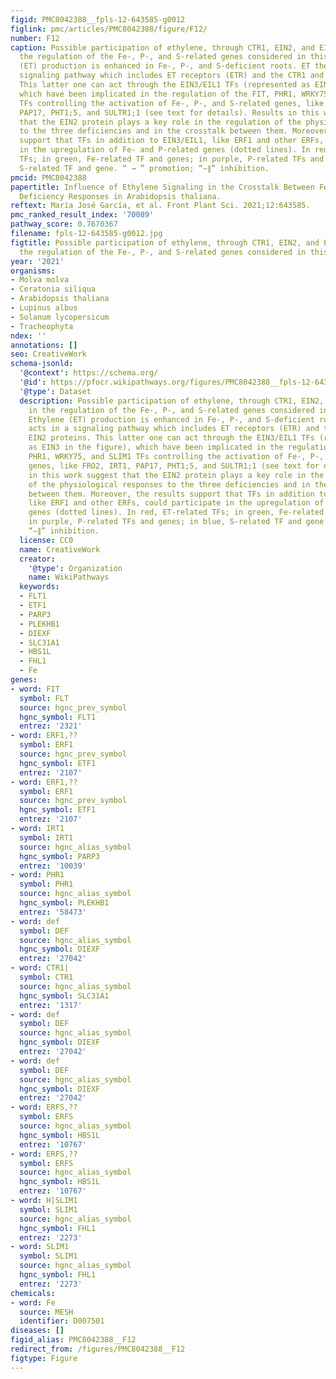 ```yaml
---
figid: PMC8042388__fpls-12-643585-g0012
figlink: pmc/articles/PMC8042388/figure/F12/
number: F12
caption: Possible participation of ethylene, through CTR1, EIN2, and EIN3/EIL1, in
  the regulation of the Fe-, P-, and S-related genes considered in this study. Ethylene
  (ET) production is enhanced in Fe-, P-, and S-deficient roots. ET then acts in a
  signaling pathway which includes ET receptors (ETR) and the CTR1 and EIN2 proteins.
  This latter one can act through the EIN3/EIL1 TFs (represented as EIN3 in the figure),
  which have been implicated in the regulation of the FIT, PHR1, WRKY75, and SLIM1
  TFs controlling the activation of Fe-, P-, and S-related genes, like FRO2, IRT1,
  PAP17, PHT1;5, and SULTR1;1 (see text for details). Results in this work suggest
  that the EIN2 protein plays a key role in the regulation of the physiological responses
  to the three deficiencies and in the crosstalk between them. Moreover, the results
  support that TFs in addition to EIN3/EIL1, like ERF1 and other ERFs, could participate
  in the upregulation of Fe- and P-related genes (dotted lines). In red, ET-related
  TFs; in green, Fe-related TF and genes; in purple, P-related TFs and genes; in blue,
  S-related TF and gene. “ → ” promotion; “−∥” inhibition.
pmcid: PMC8042388
papertitle: Influence of Ethylene Signaling in the Crosstalk Between Fe, S, and P
  Deficiency Responses in Arabidopsis thaliana.
reftext: María José García, et al. Front Plant Sci. 2021;12:643585.
pmc_ranked_result_index: '70089'
pathway_score: 0.7670367
filename: fpls-12-643585-g0012.jpg
figtitle: Possible participation of ethylene, through CTR1, EIN2, and EIN3/EIL1, in
  the regulation of the Fe-, P-, and S-related genes considered in this study
year: '2021'
organisms:
- Molva molva
- Ceratonia siliqua
- Arabidopsis thaliana
- Lupinus albus
- Solanum lycopersicum
- Tracheophyta
ndex: ''
annotations: []
seo: CreativeWork
schema-jsonld:
  '@context': https://schema.org/
  '@id': https://pfocr.wikipathways.org/figures/PMC8042388__fpls-12-643585-g0012.html
  '@type': Dataset
  description: Possible participation of ethylene, through CTR1, EIN2, and EIN3/EIL1,
    in the regulation of the Fe-, P-, and S-related genes considered in this study.
    Ethylene (ET) production is enhanced in Fe-, P-, and S-deficient roots. ET then
    acts in a signaling pathway which includes ET receptors (ETR) and the CTR1 and
    EIN2 proteins. This latter one can act through the EIN3/EIL1 TFs (represented
    as EIN3 in the figure), which have been implicated in the regulation of the FIT,
    PHR1, WRKY75, and SLIM1 TFs controlling the activation of Fe-, P-, and S-related
    genes, like FRO2, IRT1, PAP17, PHT1;5, and SULTR1;1 (see text for details). Results
    in this work suggest that the EIN2 protein plays a key role in the regulation
    of the physiological responses to the three deficiencies and in the crosstalk
    between them. Moreover, the results support that TFs in addition to EIN3/EIL1,
    like ERF1 and other ERFs, could participate in the upregulation of Fe- and P-related
    genes (dotted lines). In red, ET-related TFs; in green, Fe-related TF and genes;
    in purple, P-related TFs and genes; in blue, S-related TF and gene. “ → ” promotion;
    “−∥” inhibition.
  license: CC0
  name: CreativeWork
  creator:
    '@type': Organization
    name: WikiPathways
  keywords:
  - FLT1
  - ETF1
  - PARP3
  - PLEKHB1
  - DIEXF
  - SLC31A1
  - HBS1L
  - FHL1
  - Fe
genes:
- word: FIT
  symbol: FLT
  source: hgnc_prev_symbol
  hgnc_symbol: FLT1
  entrez: '2321'
- word: ERF1,??
  symbol: ERF1
  source: hgnc_prev_symbol
  hgnc_symbol: ETF1
  entrez: '2107'
- word: ERF1,??
  symbol: ERF1
  source: hgnc_prev_symbol
  hgnc_symbol: ETF1
  entrez: '2107'
- word: IRT1
  symbol: IRT1
  source: hgnc_alias_symbol
  hgnc_symbol: PARP3
  entrez: '10039'
- word: PHR1
  symbol: PHR1
  source: hgnc_alias_symbol
  hgnc_symbol: PLEKHB1
  entrez: '58473'
- word: def
  symbol: DEF
  source: hgnc_alias_symbol
  hgnc_symbol: DIEXF
  entrez: '27042'
- word: CTR1|
  symbol: CTR1
  source: hgnc_alias_symbol
  hgnc_symbol: SLC31A1
  entrez: '1317'
- word: def
  symbol: DEF
  source: hgnc_alias_symbol
  hgnc_symbol: DIEXF
  entrez: '27042'
- word: def
  symbol: DEF
  source: hgnc_alias_symbol
  hgnc_symbol: DIEXF
  entrez: '27042'
- word: ERFS,??
  symbol: ERFS
  source: hgnc_alias_symbol
  hgnc_symbol: HBS1L
  entrez: '10767'
- word: ERFS,??
  symbol: ERFS
  source: hgnc_alias_symbol
  hgnc_symbol: HBS1L
  entrez: '10767'
- word: H|SLIM1
  symbol: SLIM1
  source: hgnc_alias_symbol
  hgnc_symbol: FHL1
  entrez: '2273'
- word: SLIM1
  symbol: SLIM1
  source: hgnc_alias_symbol
  hgnc_symbol: FHL1
  entrez: '2273'
chemicals:
- word: Fe
  source: MESH
  identifier: D007501
diseases: []
figid_alias: PMC8042388__F12
redirect_from: /figures/PMC8042388__F12
figtype: Figure
---
```

